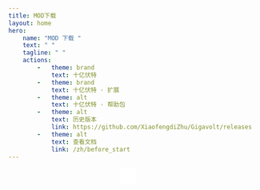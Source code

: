 ```yaml
---
title: MOD下载
layout: home
hero:
    name: "MOD 下载 "
    text: " "
    tagline: " "
    actions:
        -   theme: brand
            text: 十亿伏特
        -   theme: brand
            text: 十亿伏特 · 扩展
        -   theme: alt
            text: 十亿伏特 · 帮助包
        -   theme: alt
            text: 历史版本
            link: https://github.com/XiaofengdiZhu/Gigavolt/releases
        -   theme: alt
            text: 查看文档
            link: /zh/before_start
---
```


<script setup lang="ts">
    import {onMounted} from "vue";
    import {useData} from "vitepress";
    import QrcodeVue from "qrcode.vue";
    import locale from "../../common/locale.js";
    import downloadQuotes from "../../common/downloadQuotes.json";
    const data = useData();

    const locationHref = globalThis.document?.location.href ?? "";
    const qrCodeSize = 256;

    onMounted(() => {
        document.getElementsByClassName("clip")[0].classList.add("download");

        let tagline = document.getElementsByClassName("tagline")[0];
        tagline.textContent = locale("DownloadPage", "FetchingDownloadUrl");

        let actions = document.getElementsByClassName("action");
        actions[0].style.cursor = "wait";
        actions[1].style.cursor = "wait";

        const fetchDownloadUrlFailedString = locale("DownloadPage", "FetchDownloadUrlFailed");
        fetch("https://api.github.com/repos/XiaofengdiZhu/Gigavolt/releases/latest").then(response => response.json()).then(json => {
            let quotes = downloadQuotes[data.lang.value];
            tagline.textContent = quotes[Math.floor(Math.random() * quotes.length)];
            let versionBadge = document.createElement("span");
            versionBadge.classList.add("VPBadge");
            versionBadge.classList.add("tip");
            versionBadge.style.verticalAlign = "super";
            versionBadge.textContent = json.tag_name;
            document.getElementsByClassName("name")[0].appendChild(versionBadge);
            for(let asset of json.assets) {
                let actionIndex = 0;
                if(asset.name.includes("Expand")) {
                    actionIndex = 1;
                }
                else if(asset.name.includes("Helper")) {
                    actionIndex = 2;
                }
                actions[actionIndex].style.cursor = "pointer";
                actions[actionIndex].firstChild.href = asset.browser_download_url;
            }
        }).catch(error=>{
            tagline.textContent = fetchDownloadUrlFailedString;
            actions[0].style.cursor = "not-allowed";
            actions[1].style.cursor = "not-allowed";
            error && console.error(error);
        });
    });
</script>

<div style="display: flex; justify-content: center; max-width: 480px;" v-if="locationHref.length > 0">
    <qrcode-vue :value="locationHref" level="M" render-as="svg" :size="qrCodeSize" style="padding: 16px; background-color: white;"/>
</div>
